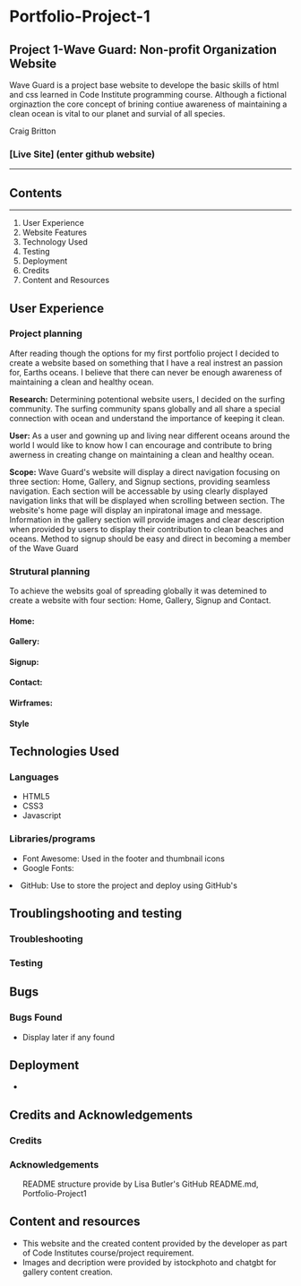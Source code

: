 # Portfolio-Project-1

<h2>Project 1-Wave Guard: Non-profit Organization Website </h2>

<p>Wave Guard is a project base website to develope the basic skills of html and css learned in Code Institute programming course. Although a fictional orginaztion the core concept of brining contiue awareness of maintaining a clean ocean is vital to our planet and survial of all species. </p>

<p>Craig Britton </p>

<h3>[Live Site] (enter github website)</h3>  
<hr>

<h2>Contents</h2>
<hr>
<ol>
<li href="#planning">User Experience</li>
<li href=="#features">Website Features</li>
<li>Technology Used</li>
<li>Testing</li>
<li>Deployment</li>
<li>Credits</li>
<li>Content and Resources</li>
</ol>

<h2>User Experience</h2>

<h3>Project planning</h3>   
<p>After reading though the options for my first portfolio project I decided to create a website based on something that I have a real instrest an passion for, Earths oceans. I believe that there can never be enough awareness of maintaining a clean and healthy ocean. </p>

<p><strong>Research:</strong> Determining potentional website users, I decided on the surfing community.  The surfing community spans globally and all share a special connection with ocean and understand the importance of keeping it clean.</p>

<p><strong>User:</strong> As a user and gowning up and living near different oceans around the world I would like to know how I can encourage and contribute to bring awerness in creating change on maintaining a clean and healthy ocean.</p>

<p><strong>Scope:</strong> Wave Guard's website will display a direct navigation focusing on three section: Home, Gallery, and Signup sections, providing seamless navigation. Each section will be accessable by using clearly displayed navigation links that will be displayed when scrolling between section. The website's home page will display an inpiratonal image and message. Information in the gallery section will provide images and clear description when provided by users to display their contribution to clean beaches and oceans. Method to signup should be easy and direct in becoming a member of the Wave Guard</p>

<h3>Strutural planning</h3>

<p>To achieve the websits goal of spreading globally it was detemined to create a website with four section: Home, Gallery, Signup and Contact. </P>

<h4><Strong>Home:</Strong></h4><p></p>
<h4><Strong>Gallery:</Strong></h4><p></p>
<h4><Strong>Signup:</Strong></h4><p></p>
<h4><Strong>Contact:</Strong></h4><p></p>

<h4><Strong>Wirframes:</Strong></h4><p></p>

<h4><Strong>Style</Strong></h4><p></p>

<h2>Technologies Used</h2>

<h3>Languages</h3>
<ul>
<li>HTML5</li>
<li>CSS3</li>
<li>Javascript</li>
</ul>
<h3>Libraries/programs</h3>
<ul>
<li>Font Awesome: Used in the footer and thumbnail icons</li>
<li>Google Fonts:</li></ul>
<li>GitHub: Use to store the project and deploy using GitHub's</li>
</ul>

<h2>Troublingshooting and testing</h2>

<h3>Troubleshooting</h3>
<p></p>
<h3>Testing</h3>

<h2>Bugs</h2>

<h3>Bugs Found</h3>
<ul><li>Display later if any found</li></ul>
<h2>Deployment</h2>
<ul>
<li></li></ul>
<h2>Credits and Acknowledgements</h2>
<h3>Credits</h3>
<h3>Acknowledgements</h3>
<ul>
<l>README structure provide by Lisa Butler's GitHub README.md, Portfolio-Project1</l>
</ul>
<h2>Content and resources</h2>
<ul>
<li>This website and the created content provided by the developer as part of Code Institutes course/project requirement. </li>
<li>Images and decription were provided by istockphoto and chatgbt for gallery content creation.</li>
<ul>
